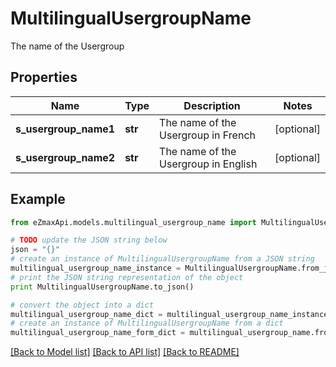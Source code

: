 # MultilingualUsergroupName

The name of the Usergroup

## Properties
Name | Type | Description | Notes
------------ | ------------- | ------------- | -------------
**s_usergroup_name1** | **str** | The name of the Usergroup in French | [optional] 
**s_usergroup_name2** | **str** | The name of the Usergroup in English | [optional] 

## Example

```python
from eZmaxApi.models.multilingual_usergroup_name import MultilingualUsergroupName

# TODO update the JSON string below
json = "{}"
# create an instance of MultilingualUsergroupName from a JSON string
multilingual_usergroup_name_instance = MultilingualUsergroupName.from_json(json)
# print the JSON string representation of the object
print MultilingualUsergroupName.to_json()

# convert the object into a dict
multilingual_usergroup_name_dict = multilingual_usergroup_name_instance.to_dict()
# create an instance of MultilingualUsergroupName from a dict
multilingual_usergroup_name_form_dict = multilingual_usergroup_name.from_dict(multilingual_usergroup_name_dict)
```
[[Back to Model list]](../README.md#documentation-for-models) [[Back to API list]](../README.md#documentation-for-api-endpoints) [[Back to README]](../README.md)


